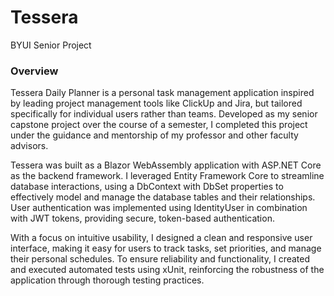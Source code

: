 # Tessera
 BYUI Senior Project
### Overview
Tessera Daily Planner is a personal task management application inspired by leading project management tools like ClickUp and Jira, but tailored specifically for individual users rather than teams. Developed as my senior capstone project over the course of a semester, I completed this project under the guidance and mentorship of my professor and other faculty advisors.

Tessera was built as a Blazor WebAssembly application with ASP.NET Core as the backend framework. I leveraged Entity Framework Core to streamline database interactions, using a DbContext with DbSet properties to effectively model and manage the database tables and their relationships. User authentication was implemented using IdentityUser in combination with JWT tokens, providing secure, token-based authentication.

With a focus on intuitive usability, I designed a clean and responsive user interface, making it easy for users to track tasks, set priorities, and manage their personal schedules. To ensure reliability and functionality, I created and executed automated tests using xUnit, reinforcing the robustness of the application through thorough testing practices.
